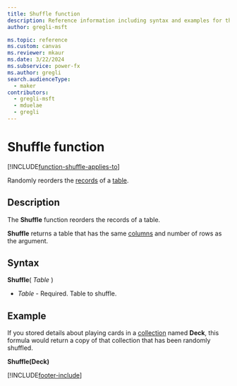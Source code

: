 ```yaml
---
title: Shuffle function
description: Reference information including syntax and examples for the Shuffle function.
author: gregli-msft

ms.topic: reference
ms.custom: canvas
ms.reviewer: mkaur
ms.date: 3/22/2024
ms.subservice: power-fx
ms.author: gregli
search.audienceType:
  - maker
contributors:
  - gregli-msft
  - mduelae
  - gregli
---
```


# Shuffle function
[!INCLUDE[function-shuffle-applies-to](includes/function-shuffle-applies-to.md)]



Randomly reorders the [records](/power-apps/maker/canvas-apps/working-with-tables#records) of a [table](/power-apps/maker/canvas-apps/working-with-tables).

## Description

The **Shuffle** function reorders the records of a table.

**Shuffle** returns a table that has the same [columns](/power-apps/maker/canvas-apps/working-with-tables#columns) and number of rows as the argument.

## Syntax

**Shuffle**( _Table_ )

- _Table_ - Required. Table to shuffle.

## Example

If you stored details about playing cards in a [collection](/power-apps/maker/canvas-apps/working-with-data-sources#collections) named **Deck**, this formula would return a copy of that collection that has been randomly shuffled.

**Shuffle(Deck)**

[!INCLUDE[footer-include](../../includes/footer-banner.md)]








































































































